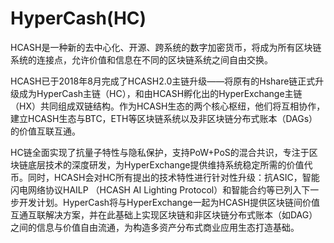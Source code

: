 # HyperCash(HC)

HCASH是一种新的去中心化、开源、跨系统的数字加密货币，将成为所有区块链系统的连接点，允许价值和信息在不同的区块链系统之间自由交换。

HCASH已于2018年8月完成了HCASH2.0主链升级——将原有的Hshare链正式升级成为HyperCash主链（HC），和由HCASH孵化出的HyperExchange主链（HX）共同组成双链结构。作为HCASH生态的两个核心枢纽，他们将互相协作，建立HCASH生态与BTC，ETH等区块链系统以及非区块链分布式账本（DAGs）的价值互联互通。 

 HC链全面实现了抗量子特性与隐私保护，支持PoW+PoS的混合共识，专注于区块链底层技术的深度研发，为HyperExchange提供维持系统稳定所需的价值代币。同时，HCASH会对HC所有提出的技术特性进行针对性升级：抗ASIC，智能闪电网络协议HAILP （HCASH AI Lighting Protocol）和智能合约等已列入下一步开发计划。HyperCash将与HyperExchange一起为HCASH提供区块链间价值互通互联解决方案，并在此基础上实现区块链和非区块链分布式账本（如DAG）之间的信息与价值自由流通，为构造多资产分布式商业应用生态打造基础。
